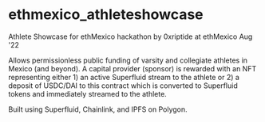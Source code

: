 # ethmexico_athleteshowcase
Athlete Showcase for ethMexico hackathon
by 0xriptide at ethMexico Aug '22

Allows permissionless public funding of varsity and collegiate athletes in Mexico (and beyond).
A capital provider (sponsor) is rewarded with an NFT representing either 1) an active Superfluid
stream to the athlete or 2) a deposit of USDC/DAI to this contract which is converted to Superfluid
tokens and immediately streamed to the athlete.

Built using Superfluid, Chainlink, and IPFS on Polygon.
